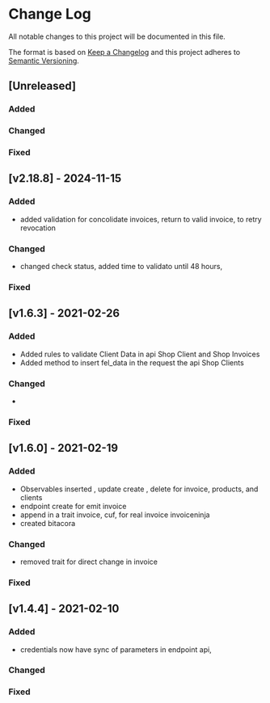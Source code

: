 
# Change Log
All notable changes to this project will be documented in this file.
 
The format is based on [Keep a Changelog](http://keepachangelog.com/)
and this project adheres to [Semantic Versioning](http://semver.org/).
 
## [Unreleased] 
 

 
### Added

 
### Changed
 
### Fixed
 
 ## [v2.18.8] - 2024-11-15
 
### Added
- added validation for concolidate invoices, return to valid invoice, to retry revocation
### Changed
- changed check status, added time to validato until 48 hours,
### Fixed
 

 ## [v1.6.3] - 2021-02-26
  
### Added
- Added rules to validate Client Data in api Shop Client and Shop Invoices
- Added method to insert fel_data in the request the api Shop Clients
### Changed
- 
### Fixed
## [v1.6.0] - 2021-02-19
  
### Added
- Observables inserted , update create , delete for invoice, products, and clients
- endpoint create for emit invoice
- append in a trait invoice, cuf, for real invoice invoiceninja
- created bitacora

### Changed
- removed trait for direct change in invoice
### Fixed
 

 ## [v1.4.4] - 2021-02-10
  
### Added
- credentials now have sync of parameters in endpoint api,

### Changed

### Fixed
 

